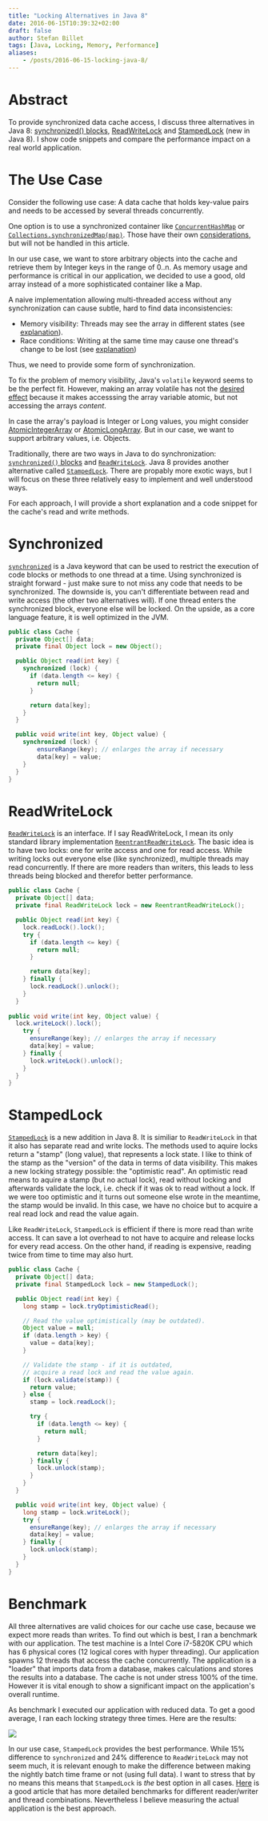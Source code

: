 ```yaml
---
title: "Locking Alternatives in Java 8"
date: 2016-06-15T10:39:32+02:00
draft: false
author: Stefan Billet
tags: [Java, Locking, Memory, Performance]
aliases:
    - /posts/2016-06-15-locking-java-8/
---
```

# Abstract
To provide synchronized data cache access, I discuss three alternatives in Java 8: [synchronized() blocks](https://docs.oracle.com/javase/tutorial/essential/concurrency/locksync.html), [ReadWriteLock](https://docs.oracle.com/javase/8/docs/api/java/util/concurrent/locks/ReadWriteLock.html) and [StampedLock](https://docs.oracle.com/javase/8/docs/api/java/util/concurrent/locks/StampedLock.html) (new in Java 8). I show code snippets and compare the performance impact on a real world application.

# The Use Case
Consider the following use case: A data cache that holds key-value pairs and needs to be accessed by several threads concurrently.

One option is to use a synchronized container like [`ConcurrentHashMap`](https://docs.oracle.com/javase/8/docs/api/java/util/concurrent/ConcurrentHashMap.html) or [`Collections.synchronizedMap(map)`](https://docs.oracle.com/javase/8/docs/api/java/util/Collections.html#synchronizedMap-java.util.Map). Those have their own [considerations](http://stackoverflow.com/questions/510632/whats-the-difference-between-concurrenthashmap-and-collections-synchronizedmap), but will not be handled in this article.

In our use case, we want to store arbitrary objects into the cache and retrieve them by Integer keys in the range of 0..n. As memory usage and performance is critical in our application, we decided to use a good, old array instead of a more sophisticated container like a Map.

A naive implementation allowing multi-threaded access without any synchronization can cause subtle, hard to find data inconsistencies:

* Memory visibility: Threads may see the array in different states (see [explanation](http://tutorials.jenkov.com/java-concurrency/java-memory-model.html#visibility-of-shared-objects)).
* Race conditions: Writing at the same time may cause one thread's change to be lost (see [explanation](http://tutorials.jenkov.com/java-concurrency/java-memory-model.html#race-conditions))

Thus, we need to provide some form of synchronization.

To fix the problem of memory visibility, Java's `volatile` keyword seems to be the perfect fit. However, making an array volatile has not the [desired effect](http://jeremymanson.blogspot.de/2009/06/volatile-arrays-in-java.html) because it makes accesssing the array variable atomic, but not accessing the arrays _content_.

In case the array's payload is Integer or Long values, you might consider [AtomicIntegerArray](http://docs.oracle.com/javase/8/docs/api/java/util/concurrent/atomic/AtomicIntegerArray.html) or [AtomicLongArray](http://docs.oracle.com/javase/8/docs/api/java/util/concurrent/atomic/AtomicLongArray.html). But in our case, we want to support arbitrary values, i.e. Objects.

Traditionally, there are two ways in Java to do synchronization: [`synchronized()` blocks](https://docs.oracle.com/javase/tutorial/essential/concurrency/locksync.html) and [`ReadWriteLock`](https://docs.oracle.com/javase/8/docs/api/java/util/concurrent/locks/ReadWriteLock.html). Java 8 provides another alternative called [`StampedLock`](https://docs.oracle.com/javase/8/docs/api/java/util/concurrent/locks/StampedLock.html). There are propably more exotic ways, but I will focus on these three relatively easy to implement and well understood ways.

For each approach, I will provide a short explanation and a code snippet for the cache's read and write methods.

# Synchronized
[`synchronized`](https://docs.oracle.com/javase/tutorial/essential/concurrency/locksync.html) is a Java keyword that can be used to restrict the execution of code blocks or methods to one thread at a time. Using synchronized is straight forward - just make sure to not miss any code that needs to be synchronized. The downside is, you can't differentiate between read and write access (the other two alternatives will). If one thread enters the synchronized block, everyone else will be locked. On the upside, as a core language feature, it is well optimized in the JVM.

```java
public class Cache {
  private Object[] data;
  private final Object lock = new Object();

  public Object read(int key) {
    synchronized (lock) {
      if (data.length <= key) {
        return null;
      }

      return data[key];
    }
  }

  public void write(int key, Object value) {
    synchronized (lock) {
        ensureRange(key); // enlarges the array if necessary
        data[key] = value;
    }
  }
}
```

# ReadWriteLock
[`ReadWriteLock`](https://docs.oracle.com/javase/8/docs/api/java/util/concurrent/locks/ReadWriteLock.html) is an interface. If I say ReadWriteLock, I mean its only standard library implementation [`ReentrantReadWriteLock`](https://docs.oracle.com/javase/8/docs/api/java/util/concurrent/locks/ReentrantReadWriteLock.html). The basic idea is to have two locks: one for write access and one for read access. While writing locks out everyone else (like synchronized), multiple threads may read concurrently. If there are more readers than writers, this leads to less threads being blocked and therefor better performance.

```java
public class Cache {
  private Object[] data;
  private final ReadWriteLock lock = new ReentrantReadWriteLock();

  public Object read(int key) {
    lock.readLock().lock();
    try {
      if (data.length <= key) {
        return null;
      }

      return data[key];
    } finally {
      lock.readLock().unlock();
    }
  }
 
public void write(int key, Object value) {
  lock.writeLock().lock();
    try {
      ensureRange(key); // enlarges the array if necessary
      data[key] = value;
    } finally {
      lock.writeLock().unlock();
    }
  }
}
```

# StampedLock
[`StampedLock`](https://docs.oracle.com/javase/8/docs/api/java/util/concurrent/locks/StampedLock.html) is a new addition in Java 8. It is similiar to `ReadWriteLock` in that it also has separate read and write locks. The methods used to aquire locks return a "stamp" (long value), that represents a lock state. I like to think of the stamp as the "version" of the data in terms of data visibility. This makes a new locking strategy possible: the "optimistic read". An optimistic read means to aquire a stamp (but no actual lock), read without locking and afterwards validate the lock, i.e. check if it was ok to read without a lock. If we were too optimistic and it turns out someone else wrote in the meantime, the stamp would be invalid. In this case, we have no choice but to acquire a real read lock and read the value again.

Like `ReadWriteLock`, `StampedLock` is efficient if there is more read than write access. It can save a lot overhead to not have to acquire and release locks for every read access. On the other hand, if reading is expensive, reading twice from time to time may also hurt.

```java
public class Cache {
  private Object[] data;
  private final StampedLock lock = new StampedLock();

  public Object read(int key) {
    long stamp = lock.tryOptimisticRead();

    // Read the value optimistically (may be outdated).
    Object value = null;
    if (data.length > key) {
      value = data[key];
    }

    // Validate the stamp - if it is outdated,
    // acquire a read lock and read the value again.
    if (lock.validate(stamp)) {
      return value;
    } else {
      stamp = lock.readLock();

      try {
        if (data.length <= key) {
          return null;
        }

        return data[key];
      } finally {
        lock.unlock(stamp);
      }
    }
  }

  public void write(int key, Object value) {
    long stamp = lock.writeLock();
    try {
      ensureRange(key); // enlarges the array if necessary
      data[key] = value;
    } finally {
      lock.unlock(stamp);
    }
  }
}
```

# Benchmark
All three alternatives are valid choices for our cache use case, because we expect more reads than writes. To find out which is best, I ran a benchmark with our application. The test machine is a Intel Core i7-5820K CPU which has 6 physical cores (12 logical cores with hyper threading). Our application spawns 12 threads that access the cache concurrently. The application is a "loader" that imports data from a database, makes calculations and stores the results into a database. The cache is not under stress 100% of the time. However it is vital enough to show a significant impact on the application's overall runtime.

As benchmark I executed our application with reduced data. To get a good average, I ran each locking strategy three times. Here are the results:

![](/images/Laufzeit_DemandLoader.png)

In our use case, `StampedLock` provides the best performance. While 15% difference to `synchronized` and 24% difference to `ReadWriteLock` may not seem much, it is relevant enough to make the difference between making the nightly batch time frame or not (using full data). I want to stress that by no means this means that `StampedLock` is *the* best option in all cases. [Here](http://www.javacodegeeks.com/2014/06/java-8-stampedlocks-vs-readwritelocks-and-synchronized.html) is a good article that has more detailed benchmarks for different reader/writer and thread combinations. Nevertheless I believe measuring the actual application is the best approach.
